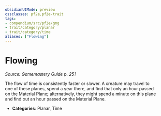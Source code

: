 ```yaml
---
obsidianUIMode: preview
cssclasses: pf2e,pf2e-trait
tags:
- compendium/src/pf2e/gmg
- trait/category/planar
- trait/category/time
aliases: ["Flowing"]
---
```

# Flowing  
*Source: Gamemastery Guide p. 251*  

The flow of time is consistently faster or slower. A creature may travel to one of these planes, spend a year there, and find that only an hour passed on the Material Plane; alternatively, they might spend a minute on this plane and find out an hour passed on the Material Plane.

- **Categories**: Planar, Time